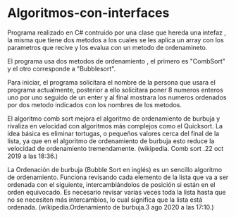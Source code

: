 # Algoritmos-con-interfaces

Programa realizado en C# contruido por una clase que hereda una intefaz ,
la misma que tiene dos metodos a los cuales se les aplica un array con 
los parametros que recive y los evalua con un metodo de ordenamineto.

El programa usa dos metodos de ordenamiento , el primero es "CombSort"
y el otro corresponde a "Bubblesort".

Para iniciar, el programa solicitara el nombre de la persona que usara 
el programa actualmente, posterior a ello solicitara poner 8 numeros 
enteros uno por uno seguido de un enter y al final mostrara los numeros
ordenados por dos metodo indicados con los nombres de los metodos.

El algoritmo comb sort mejora el algoritmo de ordenamiento de burbuja y
rivaliza en velocidad con algoritmos más complejos como el Quicksort.
La idea básica es eliminar tortugas, o pequeños valores cerca del final
de la lista, ya que en el algoritmo de ordenamiento de burbuja esto
reduce la velocidad de ordenamiento tremendamente.
(wikipedia. Comb sort .22 oct 2019 a las 18:36.)

La Ordenación de burbuja (Bubble Sort en inglés) es un sencillo algoritmo 
de ordenamiento. Funciona revisando cada elemento de la lista que va a
ser ordenada con el siguiente, intercambiándolos de posición si están en
el orden equivocado. Es necesario revisar varias veces toda la lista 
hasta que no se necesiten más intercambios, lo cual significa que la 
lista está ordenada.
(wikipedia.Ordenamiento de burbuja.3 ago 2020 a las 17:10.)
